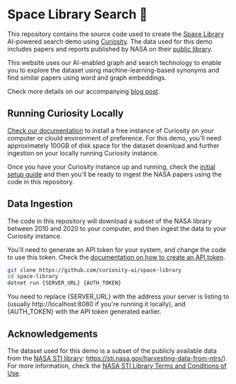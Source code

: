 # Space Library Search 🚀

This repository contains the source code used to create the [Space Library](https://nasa.curiosity.ai/) AI-powered search demo using [Curiosity](https://curiosity.ai). The data used for this demo includes papers and reports published by NASA on their [public library](https://sti.nasa.gov/). 

This website uses our AI-enabled graph and search technology to enable you to explore the dataset using machine-learning-based synonyms and find similar papers using word and graph embeddings.

Check more details on our accompanying [blog post](https://medium.com/curiosity-ai/space-library-f30f9a526d26).

## Running Curiosity Locally

[Check our documentation](https://docs.curiosity.ai/en/articles/4449019-installation) to install a free instance of Curiosity on your computer or clould environment of preference. For this demo, you'll need approximately 100GB of disk space for the dataset download and further ingestion on your locally running Curiosity instance.

Once you have your Curiosity instance up and running, check the [initial setup guide](https://docs.curiosity.ai/en/articles/4452603-initial-setup) and then you'll be ready to ingest the NASA papers using the code in this repository.

## Data Ingestion

The code in this repository will download a subset of the NASA library between 2010 and 2020 to your computer, and then ingest the data to your Curiosity instance.

You'll need to generate an API token for your system, and change the code to use this token. Check the [documentation on how to create an API token](https://docs.curiosity.ai/en/articles/4453131-external-data-connectors).

```bash
git clone https://github.com/curiosity-ai/space-library
cd space-library
dotnet run {SERVER_URL} {AUTH_TOKEN}
```

You need to replace {SERVER_URL} with the address your server is listing to (usually http://localhost:8080 if you're running it locally), and {AUTH_TOKEN} with the API token generated earlier.

## Acknowledgements

The dataset used for this demo is a subset of the publicly available data from the [NASA STI library](https://sti.nasa.gov/harvesting-data-from-ntrs/): https://sti.nasa.gov/harvesting-data-from-ntrs/). For more information, check the [NASA STI Library Terms and Conditions of Use](https://sti.nasa.gov/disclaimers/).